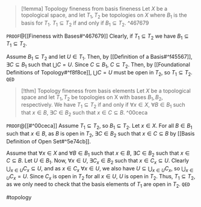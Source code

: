 
>[!lemma] Topology fineness from basis fineness
>Let $X$ be a topological space, and let $T_{1},T_{2}$ be topologies on $X$ where $B_{1}$ is the basis for $T_{1}$. $T_{1} \subseteq T_{2}$ if and only if $B_{1} \subseteq T_{2}$. ^467679

`PROOF`@[[Fineness with Bases#^467679]]
Clearly, if $T_{1} \subseteq T_{2}$ we have $B_{1} \subseteq T_{1} \subseteq T_{2}$.

Assume $B_{1} \subseteq T_{2}$ and let $U \in T_{1}$. Then, by [[Definition of a Basis#^f45567]], $\exists C \subseteq B_{1}$ such that $\bigcup C = U$. Since $C \subseteq B_{1}$, $C \subseteq T_{2}$. Then, by [[Foundational Definitions of Topology#^f8f8ce]], $\bigcup C = U$ must be open in $T_{2}$, so $T_{1} \subseteq T_{2}$.
`QED`

>[!thm] Topology fineness from basis elements
> Let $X$ be a topological space and let $T_{1},T_{2}$ be topologies on X with bases $B_{1},B_{2}$, respectively. We have $T_{1} \subseteq T_{2}$ if and only if $\forall x \in X$, $\forall B \in B_{1}$ such that $x \in B$, $\exists C \in B_{2}$ such that $x \in C \subseteq B$. ^00ceca

`PROOF`@[[#^00ceca]]
Assume $T_{1} \subseteq T_{2}$, so $B_{1} \subseteq T_{2}$. Let $x \in X$. For all $B \in B_{1}$ such that $x \in B$, as $B$ is open in $T_{2}$, $\exists C \in B_{2}$ such that $x \in C \subseteq B$ by [[Basis Definition of Open Set#^5e74cb]]. 

Assume that $\forall x \in X$ and $\forall B \in B_{1}$ such that $x \in B$, $\exists C \in B_{2}$ such that $x \in C \subseteq B$. Let $U \in B_{1}$. Now, $\forall x \in U$, $\exists C_{x} \in B_{2}$ such that $x \in C_{x} \subseteq U$. Clearly $\displaystyle \bigcup_{x \in U} C_{x} \subseteq U$, and as $x \in C_{x}$ $\forall x \in U$, we also have $U \subseteq \displaystyle \bigcup_{x \in U} C_{x}$, so $\displaystyle \bigcup_{x \in U} C_{x} = U$. Since $C_{x}$ is open in $T_{2}$ for all $x \in U$, $U$ is open in $T_{2}$. Thus, $T_{1} \subseteq T_{2}$, as we only need to check that the basis elements of $T_{1}$ are open in $T_{2}$.
`QED`

#topology